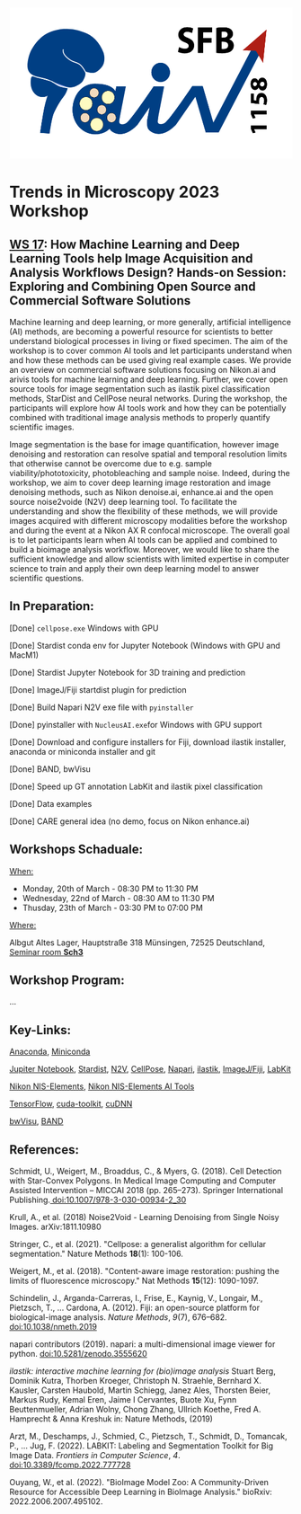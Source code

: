 <p align="center">
  <img width="700" height="270" src="static/sfb1158.png">
</p>

# Trends in Microscopy 2023 Workshop



## **<u>WS 17</u>: How Machine Learning and Deep Learning Tools help Image Acquisition and Analysis Workflows Design? Hands-on Session: Exploring and Combining Open Source and Commercial Software Solutions**

Machine learning and deep learning, or more generally, artificial intelligence (AI) methods, are becoming a powerful resource for scientists to better understand biological processes in living or fixed specimen. The aim of the workshop is to cover common AI tools and let participants understand when and how these methods can be used giving real example cases. We provide an overview on commercial software solutions focusing on Nikon.ai and arivis tools for machine learning and deep learning. Further, we cover open source tools for image segmentation such as ilastik pixel classification methods, StarDist and CellPose neural networks. During the workshop, the participants will explore how AI tools work and how they can be potentially combined with traditional image analysis methods to properly quantify scientific images. 

Image segmentation is the base for image quantification, however image denoising and restoration can resolve spatial and temporal resolution limits that otherwise cannot be overcome due to e.g. sample viability/phototoxicity, photobleaching and sample noise. Indeed, during the workshop, we aim to cover deep learning image restoration and image denoising methods, such as Nikon denoise.ai, enhance.ai and the open source noise2voide (N2V) deep learning tool. To facilitate the understanding and show the flexibility of these methods, we will provide images acquired with different microscopy modalities before the workshop and during the event at a Nikon AX R confocal microscope. 
The overall goal is to let participants learn when AI tools can be applied and combined to build a bioimage analysis workflow. Moreover, we would like to share the sufficient knowledge and allow scientists with limited expertise in computer science to train and apply their own deep learning model to answer scientific questions.



## In Preparation:

[Done] `cellpose.exe` Windows with GPU

[Done] Stardist conda env for Jupyter Notebook (Windows with GPU and MacM1)

[Done] Stardist Jupyter Notebook for 3D training and prediction

[Done] ImageJ/Fiji startdist plugin for prediction

[Done] Build Napari N2V exe file with `pyinstaller`

[Done] pyinstaller with `NucleusAI.exe`for Windows with GPU support

[Done] Download and configure installers for Fiji, download ilastik installer, anaconda or miniconda installer and git

[Done] BAND, bwVisu

[Done] Speed up GT annotation LabKit and ilastik pixel classification

[Done] Data examples

[Done] CARE general idea (no demo, focus on Nikon enhance.ai)



## Workshops Schaduale:

<u>When:</u> 

- Monday, 20th of March - 08:30 PM to 11:30 PM
- Wednesday, 22nd of March - 08:30 AM to 11:30 PM
- Thusday, 23th of March - 03:30 PM to 07:00 PM

<u>Where:</u> 

Albgut Altes Lager, Hauptstraße 318 Münsingen, 72525 Deutschland, <u>Seminar room **Sch3**</u>



## Workshop Program:

...



## Key-Links:

[Anaconda](https://www.anaconda.com/), [Miniconda](https://docs.conda.io/en/latest/miniconda.html)

[Jupiter Notebook](https://jupyter.org/), [Stardist](https://github.com/stardist), [N2V](https://github.com/juglab/napari-n2v), [CellPose](https://github.com/MouseLand/cellpose), [Napari](https://napari.org/stable/), [ilastik](https://www.ilastik.org/), [ImageJ/Fiji](ImageJ/Fiji), [LabKit](https://imagej.net/plugins/labkit/)

[Nikon NIS-Elements](https://www.microscope.healthcare.nikon.com/it_EU/products/software/nis-elements), [Nikon NIS-Elements AI Tools](https://www.microscope.healthcare.nikon.com/products/software/nis-elements/nis-ai-1)

[TensorFlow](https://www.tensorflow.org/), [cuda-toolkit](https://developer.nvidia.com/cuda-toolkit), [cuDNN](https://developer.nvidia.com/cudnn)

[bwVisu](https://www.bwvisu.de/), [BAND](https://band.embl.de/#/eosc-landingpage)



## References:

Schmidt, U., Weigert, M., Broaddus, C., & Myers, G.  (2018). Cell Detection with Star-Convex Polygons. In Medical Image  Computing and Computer Assisted Intervention – MICCAI 2018 (pp.  265–273). Springer International Publishing.[ doi:10.1007/978-3-030-00934-2_30](https://doi.org/10.1007/978-3-030-00934-2_30)

Krull, A., et al. (2018) Noise2Void - Learning Denoising from Single Noisy Images. arXiv:1811.10980

Stringer, C., et al. (2021). "Cellpose: a generalist algorithm for cellular segmentation." Nature Methods **18**(1): 100-106.

Weigert, M., et al. (2018). "Content-aware image restoration: pushing the limits of fluorescence microscopy." Nat Methods **15**(12): 1090-1097.

Schindelin, J., Arganda-Carreras, I., Frise, E., Kaynig, V., Longair, M., Pietzsch, T., … Cardona, A. (2012). Fiji: an open-source platform for  biological-image analysis. *Nature Methods*, *9*(7), 676–682.[ doi:10.1038/nmeth.2019](https://doi.org/10.1038/nmeth.2019)

napari contributors (2019). napari: a multi-dimensional image viewer for python. [doi:10.5281/zenodo.3555620](https://zenodo.org/record/3555620)

*ilastik: interactive machine learning for (bio)image analysis* Stuart Berg, Dominik Kutra, Thorben Kroeger, Christoph N. Straehle,  Bernhard X. Kausler, Carsten Haubold, Martin Schiegg, Janez Ales,  Thorsten Beier, Markus Rudy, Kemal Eren, Jaime I Cervantes, Buote Xu,  Fynn Beuttenmueller, Adrian Wolny, Chong Zhang, Ullrich Koethe, Fred A.  Hamprecht & Anna Kreshuk in: Nature Methods, (2019)

Arzt, M., Deschamps, J., Schmied, C., Pietzsch, T., Schmidt, D., Tomancak,  P., … Jug, F. (2022). LABKIT: Labeling and Segmentation Toolkit for Big  Image Data. *Frontiers in Computer Science*, *4*.[ doi:10.3389/fcomp.2022.777728](https://doi.org/10.3389/fcomp.2022.777728)

Ouyang, W., et al. (2022). "BioImage Model Zoo: A Community-Driven Resource for Accessible Deep Learning in BioImage Analysis." bioRxiv: 2022.2006.2007.495102.
